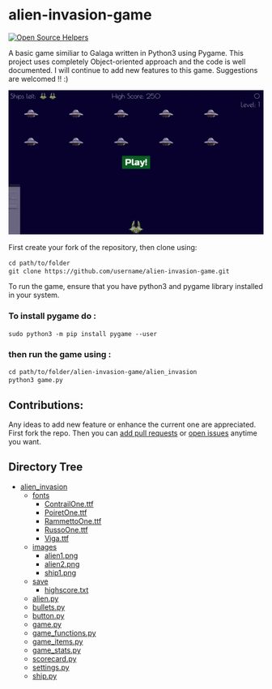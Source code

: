 # alien-invasion-game
[![Open Source Helpers](https://www.codetriage.com/goswami-rahul/alien-invasion-game/badges/users.svg)](https://www.codetriage.com/goswami-rahul/alien-invasion-game)

A basic game similiar to Galaga written in Python3 using Pygame. 
This project uses completely Object-oriented approach and the code is well documented.
I will continue to add new features to this game. Suggestions are welcomed !! :)

<img src="assets/demo.gif" width=1000>

First create your fork of the repository, then clone using:
```
cd path/to/folder
git clone https://github.com/username/alien-invasion-game.git
```

To run the game, ensure that you have python3 and pygame library installed in 
your system.

### To install pygame do :
`sudo python3 -m pip install pygame --user`

### then run the game using :  
```
cd path/to/folder/alien-invasion-game/alien_invasion                                           
python3 game.py
```
## Contributions:
Any ideas to add new feature or enhance the current one are appreciated.
First fork the repo. Then you can [add pull requests][pr] or [open issues][issue] anytime you want.

## Directory Tree

* [alien_invasion](alien_invasion)
    - [fonts](alien_invasion/fonts)
        - [ContrailOne.ttf](alien_invasion/fonts/ContrailOne.ttf)
        - [PoiretOne.ttf](alien_invasion/fonts/PoiretOne.ttf)
        - [RammettoOne.ttf](alien_invasion/fonts/RammettoOne.ttf)
        - [RussoOne.ttf](alien_invasion/fonts/RussoOne.ttf)
        - [Viga.ttf](alien_invasion/fonts/Viga.ttf)
    - [images](alien_invasion/images)
        - [alien1.png](alien_invasion/images/alien1.png)
        - [alien2.png](alien_invasion/images/alien2.png)
        - [ship1.png](alien_invasion/images/ship1.png)
    - [save](alien_invasion/save)
        - [highscore.txt](alien_invasion/save/highscore.txt)
    - [alien.py](alien_invasion/alien.py)
    - [bullets.py](alien_invasion/bullets.py)
    - [button.py](alien_invasion/button.py)
    - [game.py](alien_invasion/game.py)
    - [game_functions.py](alien_invasion/game_functions.py)
    - [game_items.py](alien_invasion/game_items.py)
    - [game_stats.py](alien_invasion/game_stats.py)
    - [scorecard.py](alien_invasion/scorecard.py)
    - [settings.py](alien_invasion/settings.py)
    - [ship.py](alien_invasion/ship.py)

[pr]: https://github.com/goswami-rahul/alien-invasion-game/compare
[issue]: https://github.com/goswami-rahul/alien-invasion-game/issues/new
